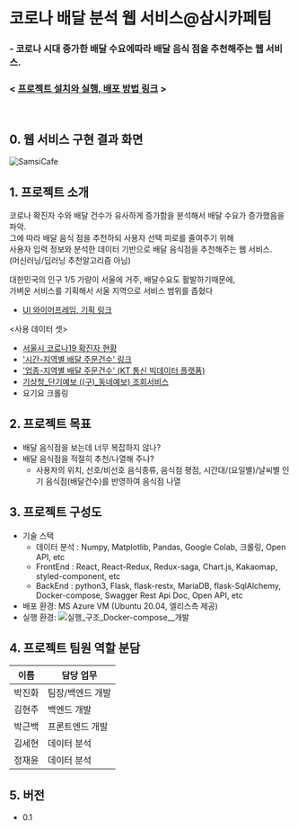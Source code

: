 # 코로나 배달 분석 웹 서비스@삼시카페팀

### - 코로나 시대 증가한  배달 수요에따라 배달 음식 점을 추천해주는 웹 서비스.   

### < [프로젝트 설치와 실행, 배포 방법 링크](InstallAndRun.md) >
<br>

## 0. 웹 서비스 구현 결과 화면
![SamsiCafe](/uploads/b648c768317e7a15781329d72cc1f00d/SamsiCafe.gif)

## 1. 프로젝트 소개

코로나 확진자 수와 배달 건수가 유사하게 증가함을 분석해서 배달 수요가 증가했음을 파악.   
그에 따라 배달 음식 점을 추천하되 사용자 선택 피로를 줄여주기 위해   
사용자 입력 정보와 분석한 데이터 기반으로 배달 음식점을 추천해주는 웹 서비스.   
(머신러닝/딥러닝 추천알고리즘 아님)   

대한민국의 인구 1/5 가량이 서울에 거주, 배달수요도 활발하기때문에,   
가벼운 서비스를 기획해서 서울 지역으로 서비스 범위를 좁혔다


  - [UI 와이어프레임, 기획 링크](https://kdt-gitlab.elice.io/003-part3-deliveryservice/team3/project-template/-/wikis/%ED%94%84%EB%A1%9C%EC%A0%9D%ED%8A%B8-%EA%B8%B0%ED%9A%8D)

<사용 데이터 셋>
- [서울시 코로나19 확진자 현황](https://data.seoul.go.kr/dataList/OA-20279/S/1/datasetView.do)
- ['시간-지역별 배달 주문건수' 링크](https://bdp.kt.co.kr/invoke/SOKBP2603/?goodsCode=KGUTIMEORDER)
- ['업종-지역별 배달 주문건수' (KT 통신 빅데이터 플랫폼)](https://bdp.kt.co.kr/invoke/SOKBP2603/?goodsCode=KGUINDTORDER)
- [기상청_단기예보 ((구)_동네예보) 조회서비스](https://www.data.go.kr/iim/api/selectAPIAcountView.do)
- 요기요 크롤링
## 2. 프로젝트 목표

  - 배달 음식점을 보는데 너무 복잡하지 않나?
  - 배달 음식점을 적절히 추천/나열해 주나?
    - 사용자의 위치, 선호/비선호 음식종류, 음식점 평점, 시간대/(요일별)/날씨별 인기 음식점(배달건수)를 반영하여 음식점 나열

## 3. 프로젝트 구성도

  - 기술 스택
    - 데이터 분석 : Numpy, Matplotlib, Pandas, Google Colab, 크롤링, Open API, etc
    - FrontEnd : React, React-Redux, Redux-saga, Chart.js, Kakaomap, styled-component, etc
    - BackEnd : python3, Flask, flask-restx, MariaDB, flask-SqlAlchemy, Docker-compose, Swagger Rest Api Doc, Open API, etc
  - 배포 환경: MS Azure VM (Ubuntu 20.04, 엘리스측 제공)
  - 실행 환경: ![실행_구조_Docker-compose__개발](/uploads/bc541e1be98afddc0bd62fb8adb7dfb7/Docker_compose_dev.png)

## 4. 프로젝트 팀원 역할 분담
| 이름 | 담당 업무 |
| ------ | ------ |
| 박진화 | 팀장/백엔드 개발 |
| 김현주 | 백엔드 개발 |
| 박근백 | 프론트엔드 개발 |
| 김세현 | 데이터 분석 |
| 정재윤 | 데이터 분석 |

## 5. 버전
  - 0.1
